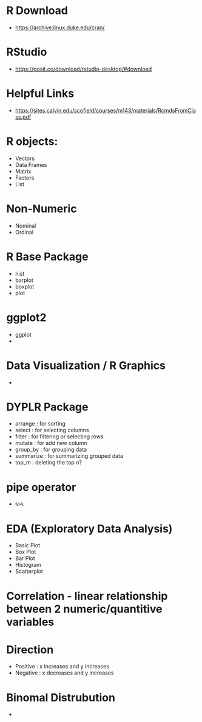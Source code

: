# R Download
- https://archive.linux.duke.edu/cran/
 
# RStudio
- https://posit.co/download/rstudio-desktop/#download

# Helpful Links
- https://sites.calvin.edu/scofield/courses/m143/materials/RcmdsFromClass.pdf


# R objects:
- Vectors
- Data Frames
- Matrix
- Factors
- List

# Non-Numeric
- Nominal 
- Ordinal

# R Base Package
- hist
- barplot
- boxplot
- plot

# ggplot2
- ggplot
- 

# Data Visualization / R Graphics
- 

# DYPLR Package
- arrange : for sorting
- select : for selecting columns
- filter : for filtering or selecting rows
- mutate : for add new column
- group_by : for grouping data
- summarize : for summarizing grouped data
- top_m : deleting the top n?

# pipe operator
- `%>%`

# EDA (Exploratory Data Analysis)
- Basic Plot
- Box Plot
- Bar Plot
- Histogram
- Scatterplot

# Correlation - linear relationship between 2 numeric/quantitive variables

# Direction 
- Positive : x increases and y increases
- Negative : x decreases and y increases

# Binomal Distrubution
- 